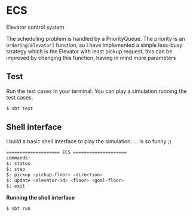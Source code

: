 # ECS
Elevator control system

The scheduling problem is handled by a PriorityQueue. 
The priority is an `Ordering[Elevator]` function, so I have implemented a simple less-busy strategy which is the Elevator with least pickup request,
this can be improved by changing this function, having in mind more parameters


## Test
Run the test cases in your terminal. You can play a simulation running the test cases.
```bash
$ sbt test
```

## Shell interface
I build a basic shell interface to play the simulation. ... is so funny ;)

```bash
==================== ECS ====================
commands:
$: status
$: step
$: pickup <pickup-floor> <direction>
$: update <elevator-id> <floor> <goal-floor>
$: exit
```

**Running the shell interface**  

```bash
$ sbt run
```
